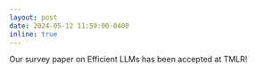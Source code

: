 ```yaml
---
layout: post
date: 2024-05-12 11:59:00-0400
inline: true
---
```


Our survey paper on Efficient LLMs has been accepted at TMLR!
